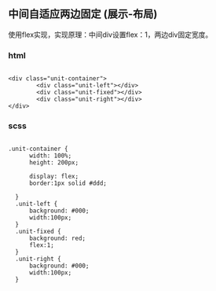 ## 中间自适应两边固定 (展示-布局)

使用flex实现，实现原理：中间div设置flex：1，两边div固定宽度。


### html

```

<div class="unit-container">
        <div class="unit-left"></div>
        <div class="unit-fixed"></div>
        <div class="unit-right"></div>
</div>

```
### scss

```

.unit-container {
      width: 100%;
      height: 200px;
      
      display: flex;
      border:1px solid #ddd;
  
  }
  .unit-left {
      background: #000;
      width:100px;
  }
  .unit-fixed {
      background: red;
      flex:1;
  }
  .unit-right {
      background: #000;
      width:100px;
  }
```

